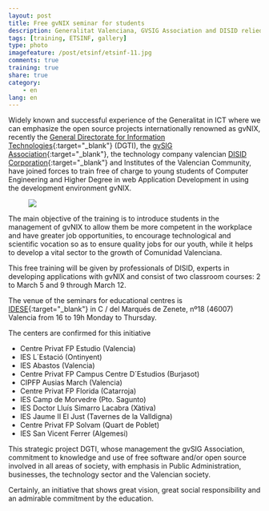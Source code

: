 ```yaml
---
layout: post
title: Free gvNIX seminar for students
description: Generalitat Valenciana, GVSIG Association and DISID relied upon future valencian engineers
tags: [training, ETSINF, gallery]
type: photo
imagefeature: /post/etsinf/etsinf-11.jpg
comments: true
training: true
share: true
category:
    - en
lang: en
---
```


Widely known and successful experience of the Generalitat in ICT
where we can emphasize the open source projects internationally renowned as gvNIX,
recently the [General Directorate for Information Technologies](http://www.dgti.gva.es/){:target="_blank"} (DGTI),
the [gvSIG Association](http://www.gvsig.com){:target="_blank"},
the technology company valencian [DISID Corporation](http://www.disid.com){:target="_blank"}
and Institutes of the Valencian Community,
have joined forces to train free of charge to young students of
Computer Engineering and Higher Degree in web Application Development
in using the development environment gvNIX.

<figure>
  <img src="{{ site.url }}/images/post/gvnix-seminarios-training.png">
</figure>

The main objective of the training is to introduce students in the management of gvNIX
to allow them be more competent in the workplace and have greater job opportunities,
to encourage technological and scientific vocation
so as to ensure quality jobs for our youth,
while it helps to develop a vital sector to the growth of Comunidad Valenciana.

This free training will be given by professionals of DISID,
experts in developing applications with gvNIX and consist of two classroom courses:
2 to March 5 and 9 through March 12.

The venue of the seminars for educational centres is
[IDESE](http://www.idese.es/){:target="_blank"}  in C / del Marqués de Zenete,
nº18 (46007) Valencia from 16 to 19h Monday to Thursday.


The centers are confirmed for this initiative

* Centre Privat FP Estudio (Valencia)
* IES L´Estació (Ontinyent)
* IES Abastos (Valencia)
* Centre Privat FP Campus Centre D´Estudios (Burjasot)
* CIPFP Ausias March (Valencia)
* Centre Privat FP Florida (Catarroja)
* IES Camp de Morvedre (Pto. Sagunto)
* IES Doctor Lluís Simarro Lacabra (Xàtiva)
* IES Jaume II El Just (Tavernes de la Valldigna)
* Centre Privat FP Solvam (Quart de Poblet)
* IES San Vicent Ferrer (Algemesi)

This strategic project DGTI, whose management the gvSIG Association,
commitment to knowledge and use of free software and/or open source
involved in all areas of society, with emphasis in Public Administration,
businesses, the technology sector and the Valencian society.

Certainly, an initiative that shows great vision, great social responsibility
and an admirable commitment by the education.

<!--
The opening of the seminar was attended by Jorge Elena, Administration Director in DISID,
Eduardo Vendrell, Director of ETSINF and César Ferri Relations Assistant Professional Environment of ETSINF.

<br>
Many thanks for all taking part.
-->